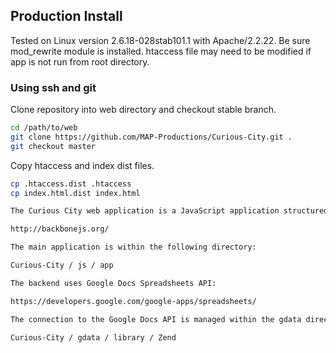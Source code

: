 ## Production Install

Tested on Linux version 2.6.18-028stab101.1 with Apache/2.2.22. Be sure mod_rewrite module is installed. htaccess file may need to be modified if app is not run from root directory.

### Using ssh and git

Clone repository into web directory and checkout stable branch.

```bash
cd /path/to/web
git clone https://github.com/MAP-Productions/Curious-City.git .
git checkout master
```

Copy htaccess and index dist files.

```bash
cp .htaccess.dist .htaccess
cp index.html.dist index.html

The Curious City web application is a JavaScript application structured within the Backbone.js framework:

http://backbonejs.org/

The main application is within the following directory:

Curious-City / js / app 

The backend uses Google Docs Spreadsheets API:

https://developers.google.com/google-apps/spreadsheets/

The connection to the Google Docs API is managed within the gdata directory:

Curious-City / gdata / library / Zend



